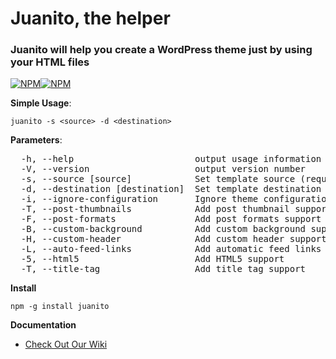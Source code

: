 # Juanito, the helper

### Juanito will help you create a WordPress theme just by using your HTML files

[![NPM](https://nodei.co/npm/juanito.png?downloads=true&downloadRank=true&stars=true)](https://nodei.co/npm/juanito/)[![NPM](https://nodei.co/npm-dl/juanito.png)](https://nodei.co/npm/juanito/)

**Simple Usage**:

  `juanito -s <source> -d <destination>`

**Parameters**:
<pre>
  -h, --help                       output usage information
  -V, --version                    output version number
  -s, --source [source]            Set template source (required)
  -d, --destination [destination]  Set template destination folder (required)
  -i, --ignore-configuration       Ignore theme configuration
  -T, --post-thumbnails            Add post thumbnail support
  -F, --post-formats               Add post formats support
  -B, --custom-background          Add custom background support
  -H, --custom-header              Add custom header support
  -L, --auto-feed-links            Add automatic feed links support
  -5, --html5                      Add HTML5 support
  -T, --title-tag                  Add title tag support
</pre>

**Install**

  `npm -g install juanito`

**Documentation**

- [Check Out Our Wiki](https://github.com/alvaroveliz/juanito/wiki)
